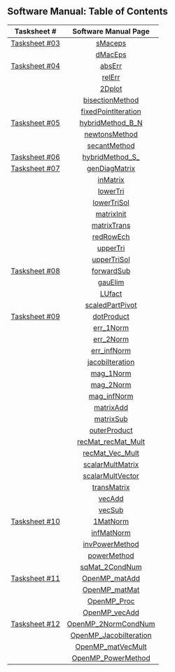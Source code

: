 ## Software Manual: Table of Contents

|                                      Tasksheet #                                                       |                      Software Manual Page                       |
| :----------------------------------------------------------------------------------------------------: | :-------------------------------------------------------------: |
| [Tasksheet #03](https://github.com/jpoll962/math4610/blob/master/hw_toc/Tasksheet_03/Tasksheet_03.md)  | [sMaceps](https://github.com/jpoll962/math4610/blob/master/hw_toc/SoftwareManual/T03/sMacEps.md) |
|                                                                                                        | [dMacEps](https://github.com/jpoll962/math4610/blob/master/hw_toc/SoftwareManual/T03/dMacEps.md) |
| [Tasksheet #04](https://github.com/jpoll962/math4610/blob/master/hw_toc/Tasksheet_04/Tasksheet_04.md)  | [absErr](https://github.com/jpoll962/math4610/blob/master/hw_toc/SoftwareManual/T04/absErr.md)  |
|                                                                                                        | [relErr](https://github.com/jpoll962/math4610/blob/master/hw_toc/SoftwareManual/T04/relErr.md)  |
|                                                                                                        | [2Dplot](https://github.com/jpoll962/math4610/blob/master/hw_toc/SoftwareManual/T04/2Dplot.md) |
|                                                                                                        | [bisectionMethod](https://github.com/jpoll962/math4610/blob/master/hw_toc/SoftwareManual/T04/bisectionMethod.md) |
|                                                                                                        | [fixedPointIteration](https://github.com/jpoll962/math4610/blob/master/hw_toc/SoftwareManual/T04/fixedPointIteration.md) |
| [Tasksheet #05](https://github.com/jpoll962/math4610/blob/master/hw_toc/Tasksheet_05/Tasksheet_05.md)  | [hybridMethod_B_N](https://github.com/jpoll962/math4610/blob/master/hw_toc/SoftwareManual/T05/hybridMethod_B_N.md) |
|                                                                                                        | [newtonsMethod](https://github.com/jpoll962/math4610/blob/master/hw_toc/SoftwareManual/T05/newtonsMethod.md) |
|                                                                                                        | [secantMethod](https://github.com/jpoll962/math4610/blob/master/hw_toc/SoftwareManual/T05/secantMethod.md) |
| [Tasksheet #06](https://github.com/jpoll962/math4610/blob/master/hw_toc/Tasksheet_06/Tasksheet_06.md)  | [hybridMethod_S_](https://github.com/jpoll962/math4610/blob/master/hw_toc/SoftwareManual/T06/hybridMethod_S_.md) |
| [Tasksheet #07](https://github.com/jpoll962/math4610/blob/master/hw_toc/Tasksheet_07/Tasksheet_07.md)  | [genDiagMatrix](https://github.com/jpoll962/math4610/blob/master/hw_toc/SoftwareManual/T07/genDiagMatrix.md) |
|                                                                                                        | [inMatrix](https://github.com/jpoll962/math4610/blob/master/hw_toc/SoftwareManual/T07/inMatrix.md) |
|                                                                                                        | [lowerTri](https://github.com/jpoll962/math4610/blob/master/hw_toc/SoftwareManual/T07/lowerTri.md) |
|                                                                                                        | [lowerTriSol](https://github.com/jpoll962/math4610/blob/master/hw_toc/SoftwareManual/T07/lowerTriSol.md) |
|                                                                                                        | [matrixInit](https://github.com/jpoll962/math4610/blob/master/hw_toc/SoftwareManual/T07/matrixInit.md) |
|                                                                                                        | [matrixTrans](https://github.com/jpoll962/math4610/blob/master/hw_toc/SoftwareManual/T07/matrixTrans.md) |
|                                                                                                        | [redRowEch](https://github.com/jpoll962/math4610/blob/master/hw_toc/SoftwareManual/T07/redRowEch.md) |
|                                                                                                        | [upperTri](https://github.com/jpoll962/math4610/blob/master/hw_toc/SoftwareManual/T07/upperTri.md) |
|                                                                                                        | [upperTriSol](https://github.com/jpoll962/math4610/blob/master/hw_toc/SoftwareManual/T07/upperTriSol.md) |
| [Tasksheet #08](https://github.com/jpoll962/math4610/blob/master/hw_toc/Tasksheet_08/Tasksheet_08.md)  | [forwardSub](https://github.com/jpoll962/math4610/blob/master/hw_toc/SoftwareManual/T08/forwardSub.md) |
|                                                                                                        | [gauElim](https://github.com/jpoll962/math4610/blob/master/hw_toc/SoftwareManual/T08/GauElim.md) |
|                                                                                                        | [LUfact](https://github.com/jpoll962/math4610/blob/master/hw_toc/SoftwareManual/T08/LUfact.md) |
|                                                                                                        | [scaledPartPivot](https://github.com/jpoll962/math4610/blob/master/hw_toc/SoftwareManual/T08/scaledPartPivot.md) |
| [Tasksheet #09](https://github.com/jpoll962/math4610/blob/master/hw_toc/Tasksheet_09/Tasksheet_09.md)  | [dotProduct](https://github.com/jpoll962/math4610/blob/master/hw_toc/SoftwareManual/T09/dotProduct.md) |
|                                                                                                        | [err_1Norm](https://github.com/jpoll962/math4610/blob/master/hw_toc/SoftwareManual/T09/err_1Norm.md) |
|                                                                                                        | [err_2Norm](https://github.com/jpoll962/math4610/blob/master/hw_toc/SoftwareManual/T09/err_2Norm.md) |
|                                                                                                        | [err_infNorm](https://github.com/jpoll962/math4610/blob/master/hw_toc/SoftwareManual/T09/err_infNorm.md) |
|                                                                                                        | [jacobiIteration](https://github.com/jpoll962/math4610/blob/master/hw_toc/SoftwareManual/T09/jacobiIteration.md) |
|                                                                                                        | [mag_1Norm](https://github.com/jpoll962/math4610/blob/master/hw_toc/SoftwareManual/T09/mag_1Norm.md) |
|                                                                                                        | [mag_2Norm](https://github.com/jpoll962/math4610/blob/master/hw_toc/SoftwareManual/T09/mag_2Norm.md) |
|                                                                                                        | [mag_infNorm](https://github.com/jpoll962/math4610/blob/master/hw_toc/SoftwareManual/T09/mag_infNorm.md) |
|                                                                                                        | [matrixAdd](https://github.com/jpoll962/math4610/blob/master/hw_toc/SoftwareManual/T09/matrixAdd.md) |
|                                                                                                        | [matrixSub](https://github.com/jpoll962/math4610/blob/master/hw_toc/SoftwareManual/T09/matrixSub.md) |
|                                                                                                        | [outerProduct](https://github.com/jpoll962/math4610/blob/master/hw_toc/SoftwareManual/T09/outerProduct.md) |
|                                                                                                        | [recMat_recMat_Mult](https://github.com/jpoll962/math4610/blob/master/hw_toc/SoftwareManual/T09/recMat_recMatMult.md) |
|                                                                                                        | [recMat_Vec_Mult](https://github.com/jpoll962/math4610/blob/master/hw_toc/SoftwareManual/T09/recMat_Vec_Mult.md) |
|                                                                                                        | [scalarMultMatrix](https://github.com/jpoll962/math4610/blob/master/hw_toc/SoftwareManual/T09/scalarMultMatrix.md) |
|                                                                                                        | [scalarMultVector](https://github.com/jpoll962/math4610/blob/master/hw_toc/SoftwareManual/T09/scalarMultVector.md) |
|                                                                                                        | [transMatrix](https://github.com/jpoll962/math4610/blob/master/hw_toc/SoftwareManual/T09/transMatrix.md) |
|                                                                                                        | [vecAdd](https://github.com/jpoll962/math4610/blob/master/hw_toc/SoftwareManual/T09/vecAdd.md) |
|                                                                                                        | [vecSub](https://github.com/jpoll962/math4610/blob/master/hw_toc/SoftwareManual/T09/vecSub.md) |
| [Tasksheet #10](https://github.com/jpoll962/math4610/blob/master/hw_toc/Tasksheet_10/Tasksheet_10.md)  | [1MatNorm](https://github.com/jpoll962/math4610/blob/master/hw_toc/SoftwareManual/T10/1MatNorm.md) |
|                                                                                                        | [infMatNorm](https://github.com/jpoll962/math4610/blob/master/hw_toc/SoftwareManual/T10/infMatNorm.md) |
|                                                                                                        | [invPowerMethod](https://github.com/jpoll962/math4610/blob/master/hw_toc/SoftwareManual/T10/invPowerMethod.md) |
|                                                                                                        | [powerMethod](https://github.com/jpoll962/math4610/blob/master/hw_toc/SoftwareManual/T10/powerMethod.md) |
|                                                                                                        | [sqMat_2CondNum](https://github.com/jpoll962/math4610/blob/master/hw_toc/SoftwareManual/T10/sqMat_2CondNum.md) |
| [Tasksheet #11](https://github.com/jpoll962/math4610/blob/master/hw_toc/Tasksheet_10/Tasksheet_11.md)  | [OpenMP_matAdd](https://github.com/jpoll962/math4610/blob/master/hw_toc/SoftwareManual/T11/OpenMP_matAdd.md) |
|                                                                                                        | [OpenMP_matMat](https://github.com/jpoll962/math4610/blob/master/hw_toc/SoftwareManual/T11/OpenMP_matMat.md) |
|                                                                                                        | [OpenMP_Proc](https://github.com/jpoll962/math4610/blob/master/hw_toc/SoftwareManual/T11/OpenMP_Proc.md) |
|                                                                                                        | [OpenMP_vecAdd](https://github.com/jpoll962/math4610/blob/master/hw_toc/SoftwareManual/T11/OpenMP_vecAdd.md) |
| [Tasksheet #12](https://github.com/jpoll962/math4610/blob/master/hw_toc/Tasksheet_10/Tasksheet_12.md)  | [OpenMP_2NormCondNum](https://github.com/jpoll962/math4610/blob/master/hw_toc/SoftwareManual/T12/OpenMP_2NormCondNum.md) |
|                                                                                                        | [OpenMP_JacobiIteration](https://github.com/jpoll962/math4610/blob/master/hw_toc/SoftwareManual/T12/OpenMP_JacobiIteration.md) |
|                                                                                                        | [OpenMP_matVecMult](https://github.com/jpoll962/math4610/blob/master/hw_toc/SoftwareManual/T12/OpenMP_matVecMult.md) |
|                                                                                                        | [OpenMP_PowerMethod](https://github.com/jpoll962/math4610/blob/master/hw_toc/SoftwareManual/T12/OpenMP_PowerMethod.md) |
